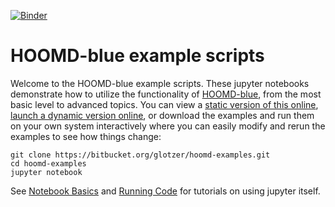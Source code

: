 [![Binder](http://mybinder.org/badge.svg)](http://mybinder.org:/repo/joaander/hoomd-examples)

# HOOMD-blue example scripts

Welcome to the HOOMD-blue example scripts. These jupyter notebooks demonstrate how to utilize the
functionality of [HOOMD-blue](http://glotzerlab.engin.umich.edu/hoomd-blue/), from the most basic
level to advanced topics. You can view a [static version of this online](http://nbviewer.jupyter.org/github/joaander/hoomd-examples/blob/master/index.ipynb),
[launch a dynamic version online](http://mybinder.org:/repo/joaander/hoomd-examples),
or download the examples and run them on your own system interactively where you can easily modify and rerun the examples to see how things change:
```
git clone https://bitbucket.org/glotzer/hoomd-examples.git
cd hoomd-examples
jupyter notebook
```
See [Notebook Basics](http://nbviewer.jupyter.org/github/jupyter/notebook/blob/master/docs/source/examples/Notebook/Notebook%20Basics.ipynb) and [Running Code](http://nbviewer.jupyter.org/github/jupyter/notebook/blob/master/docs/source/examples/Notebook/Running%20Code.ipynb) for tutorials on using jupyter itself.
